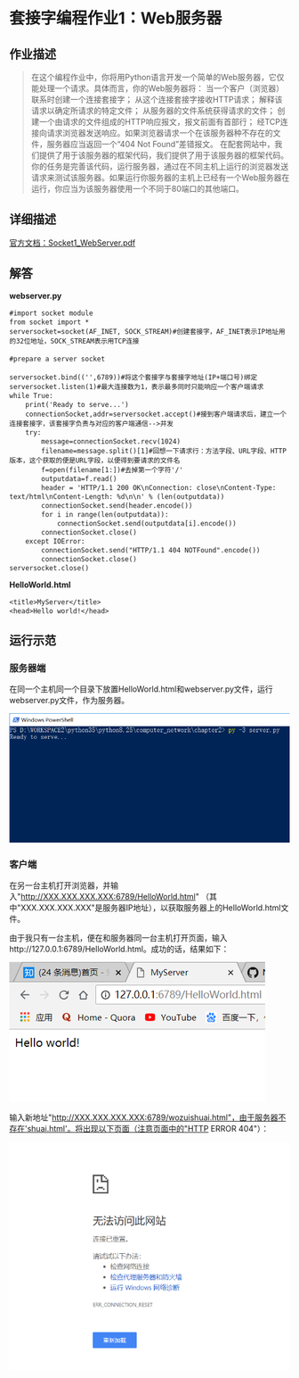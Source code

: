 # 套接字编程作业1：Web服务器
## 作业描述

> 在这个编程作业中，你将用Python语言开发一个简单的Web服务器，它仅能处理一个请求。具体而言，你的Web服务器将：
>当一个客户（浏览器）联系时创建一个连接套接字；
>从这个连接套接字接收HTTP请求；
>解释该请求以确定所请求的特定文件；
>从服务器的文件系统获得请求的文件；
>创建一个由请求的文件组成的HTTP响应报文，报文前面有首部行；
>经TCP连接向请求浏览器发送响应。如果浏览器请求一个在该服务器种不存在的文件，服务器应当返回一个“404 Not Found”差错报文。
>在配套网站中，我们提供了用于该服务器的框架代码，我们提供了用于该服务器的框架代码。你的任务是完善该代码，运行服务器，通过在不同主机上运行的浏览器发送请求来测试该服务器。如果运行你服务器的主机上已经有一个Web服务器在运行，你应当为该服务器使用一个不同于80端口的其他端口。

## 详细描述

[官方文档：Socket1_WebServer.pdf](Socket1_WebServer.pdf)


## 解答

**webserver.py**

	#import socket module
	from socket import *
	serversocket=socket(AF_INET, SOCK_STREAM)#创建套接字，AF_INET表示IP地址用的32位地址，SOCK_STREAM表示用TCP连接

	#prepare a server socket

	serversocket.bind(('',6789))#将这个套接字与套接字地址(IP+端口号)绑定
	serversocket.listen(1)#最大连接数为1，表示最多同时只能响应一个客户端请求
	while True:
    	print('Ready to serve...')
    	connectionSocket,addr=serversocket.accept()#接到客户端请求后，建立一个连接套接字，该套接字负责与对应的客户端通信-->并发
    	try:
        	message=connectionSocket.recv(1024)
        	filename=message.split()[1]#回想一下请求行：方法字段、URL字段、HTTP版本，这个获取的便是URL字段，以便得到要请求的文件名
        	f=open(filename[1:])#去掉第一个字符'/'
        	outputdata=f.read()
        	header = 'HTTP/1.1 200 OK\nConnection: close\nContent-Type: text/html\nContent-Length: %d\n\n' % (len(outputdata))
        	connectionSocket.send(header.encode())
        	for i in range(len(outputdata)):
            	connectionSocket.send(outputdata[i].encode())
        	connectionSocket.close()
    	except IOError:
        	connectionSocket.send("HTTP/1.1 404 NOTFound".encode())
        	connectionSocket.close()
	serversocket.close()

**HelloWorld.html**

	<title>MyServer</title>
	<head>Hello world!</head>

## 运行示范
### 服务器端

  在同一个主机同一个目录下放置HelloWorld.html和webserver.py文件，运行webserver.py文件，作为服务器。
  
  ![homework1.png](homework1.png)
  
### 客户端

  在另一台主机打开浏览器，并输入"http://XXX.XXX.XXX.XXX:6789/HelloWorld.html" 
  （其中"XXX.XXX.XXX.XXX"是服务器IP地址），以获取服务器上的HelloWorld.html文件。

  由于我只有一台主机，便在和服务器同一台主机打开页面，输入http://127.0.0.1:6789/HelloWorld.html。成功的话，结果如下：
  
  ![homework1_2.png](homework1_2.png)
  
  输入新地址"http://XXX.XXX.XXX.XXX:6789/wozuishuai.html"，由于服务器不存在'shuai.html'。将出现以下页面（注意页面中的"HTTP ERROR 404"）：

  ![homework1_3.png](homework1_3.png)
